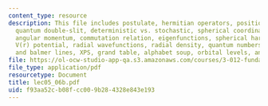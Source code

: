 ```yaml
---
content_type: resource
description: This file includes postulate, hermitian operators, position and probability,
  quantum double-slit, deterministic vs. stochastic, spherical coordinates, 3-d integration,
  angular momentum, commutation relation, eigenfunctions, spherical harmonics, electron,
  V(r) potential, radial wavefunctions, radial density, quantum numbers, absorption
  and balmer lines, XPS, grand table, alphabet soup, orbital levels, and screening.
file: https://ol-ocw-studio-app-qa.s3.amazonaws.com/courses/3-012-fundamentals-of-materials-science-fall-2005/f93aa52cb08fcc009b284328e843e193_lec05_06b.pdf
file_type: application/pdf
resourcetype: Document
title: lec05_06b.pdf
uid: f93aa52c-b08f-cc00-9b28-4328e843e193
---
```

